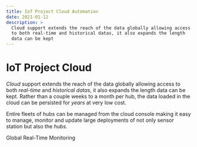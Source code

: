 ```yaml
---
title: IoT Project Cloud Automation
date: 2021-01-12
description: >
  Cloud support extends the reach of the data globally allowing access
  to both real-time and historical datas, it also expands the length
  data can be kept  
---
```


# IoT Project Cloud

_Cloud_ support extends the reach of the data globally allowing access
to both _real-time_ and _historical datas_, it also expands the length
data can be kept. Rather than a couple weeks to a month per hub, the
data loaded in the cloud can be persisted for _years_ at very low
cost.

Entire fleets of hubs can be managed from the cloud console making it
easy to manage, monitor and update large deployments of not only
sensor station but also the _hubs_.

Global Real-Time Monitoring

